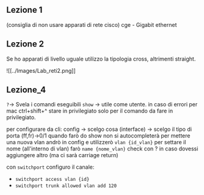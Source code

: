 ## Lezione 1

(consiglia di non usare apparati di rete cisco)
cge - Gigabit ethernet

## Lezione 2
Se ho apparati di livello uguale utilizzo la tipologia cross, altrimenti straight.

![[../Images/Lab_reti2.png]]

## Lezione_4
`?`-> Svela i comandi eseguibili
`show` -> utile come utente.
in caso di errori per mac ctrl+shift+^
stare in privilegiato solo per il comando da fare in privilegiato.

per configurare da cli:
config -> scelgo cosa (interface) -> scelgo il tipo di porta (ff,fr)->0/1
quando farò do show non si autocompleterà
per mettere una nuova vlan andrò in config e utilizzerò `vlan {id_vlan}` per settare il nome (all'interno di vlan) farò `name {nome_vlan}` check con ? in caso dovessi aggiungere altro (ma ci sarà carriage return)

con `switchport` configuro il canale:
- `switchport access vlan {id}`
- `switchport trunk allowed vlan add 120`